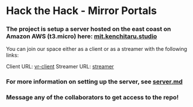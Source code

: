 # Hack the Hack - Mirror Portals

### The project is setup a server hosted on the east coast on Amazon AWS (t3.micro) here: [mit.kenchitaru.studio](https://mit.kenchitaru.studio/)

You can join our space either as a client or as a streamer with the following links:

Client URL: [vr-client](https://mit.kenchitaru.studio/fixed-stream-client-janus.html)
Streamer URL: [streamer](https://mit.kenchitaru.studio/fixed-stream-janus.html)

### For more information on setting up the server, see [server.md](server.md)

### Message any of the collaborators to get access to the repo!
